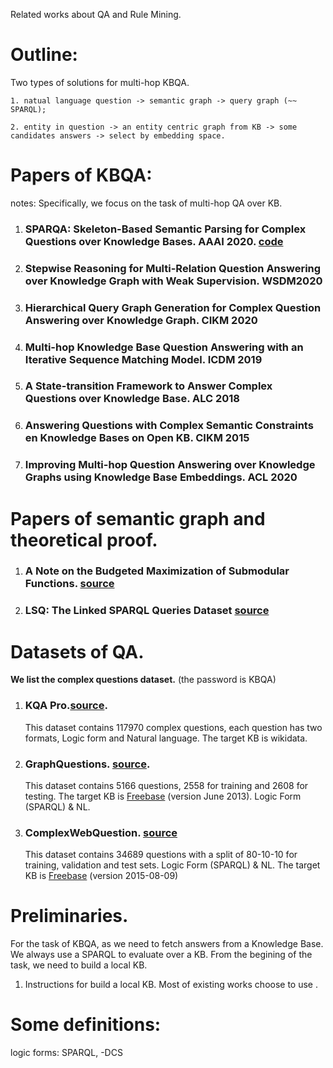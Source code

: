    Related works about QA and Rule Mining.

# Outline:
   Two types of solutions for multi-hop KBQA.
   
    1. natual language question -> semantic graph -> query graph (~~ SPARQL);
    
    2. entity in question -> an entity centric graph from KB -> some candidates answers -> select by embedding space.

# Papers of KBQA:
  notes: Specifically, we focus on the task of multi-hop QA over KB.
  
1. ### SPARQA: Skeleton-Based Semantic Parsing for Complex Questions over Knowledge Bases. AAAI 2020. [code](https://github.com/nju-websoft/SPARQA)
2. ### Stepwise Reasoning for Multi-Relation Question Answering over Knowledge Graph with Weak Supervision. WSDM2020
3. ### Hierarchical Query Graph Generation for Complex Question Answering over Knowledge Graph. CIKM 2020
4. ### Multi-hop Knowledge Base Question Answering with an Iterative Sequence Matching Model. ICDM 2019
5. ### A State-transition Framework to Answer Complex Questions over Knowledge Base. ALC 2018
6. ### Answering Questions with Complex Semantic Constraints en Knowledge Bases on Open KB. CIKM 2015
7. ### Improving Multi-hop Question Answering over Knowledge Graphs using Knowledge Base Embeddings. ACL 2020



# Papers of semantic graph and theoretical proof.

1. ### A Note on the Budgeted Maximization of Submodular Functions. [source](http://reports-archive.adm.cs.cmu.edu/anon/cald/CMU-CALD-05-103.pdf)
2. ### LSQ: The Linked SPARQL Queries Dataset [source](https://aidanhogan.com/docs/LSQ_ISWC2015.pdf)







# Datasets of QA.
**We list the complex questions dataset.** (the password is KBQA)
1. ### KQA Pro.[source](https://github.com/shijx12/KQAPro_Baselines).
   This dataset contains 117970 complex questions, each question has two formats, Logic form and Natural language. The target KB is wikidata. 
   
   
2. ### GraphQuestions. [source](https://pan.baidu.com/s/1N_WBCmoQIvNCk_W4oFHeKA).
   This dataset contains 5166 questions, 2558 for training and 2608 for testing. The target KB is [Freebase](https://pan.baidu.com/s/1FWwv1R_7JtO_mpk_6pL_TQ) (version June 2013). Logic Form (SPARQL) & NL.
3. ### ComplexWebQuestion. [source](https://pan.baidu.com/s/106vC73W9WKXyuuFcaoPIuQ)
   This dataset contains 34689 questions with a split of 80-10-10 for training, validation and test sets. Logic Form (SPARQL) & NL. The target KB is [Freebase](https://pan.baidu.com/s/1CCxljj_yH9S3Y4Zeh6epmw) (version 2015-08-09)


# Preliminaries.
   For the task of KBQA, as we need to fetch answers from a Knowledge Base. We always use a SPARQL to evaluate over a KB. From the begining of the task, we need to build a local KB. 
   1. Instructions for build a local KB. Most of existing works choose to use . 


# Some definitions:
   logic forms: SPARQL, -DCS
